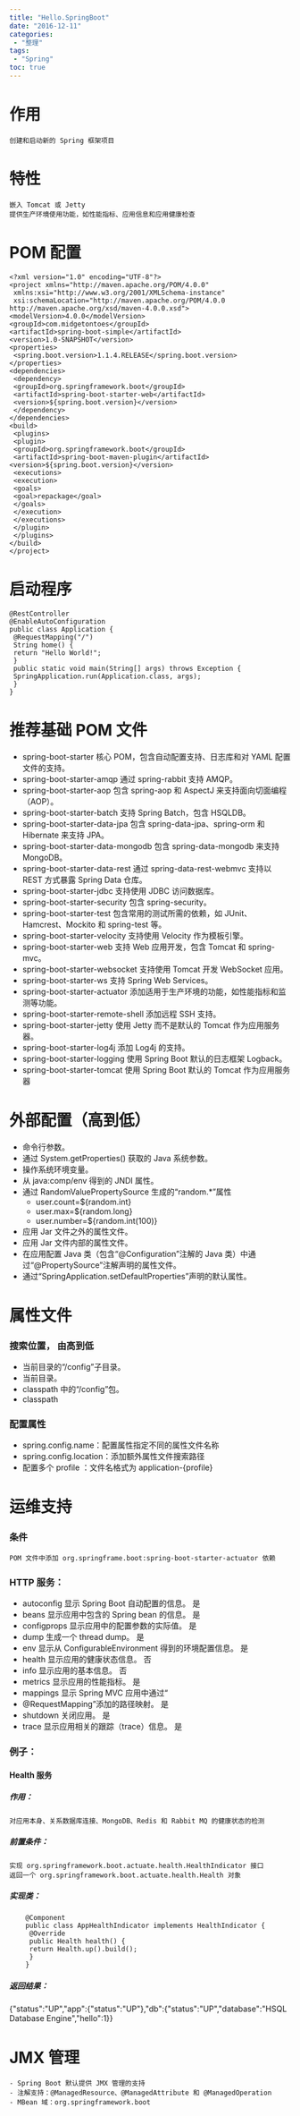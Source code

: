```yaml
---
title: "Hello.SpringBoot"
date: "2016-12-11"
categories:
 - "整理"
tags:
 - "Spring"
toc: true
---
```



# 作用
    创建和启动新的 Spring 框架项目
# 特性
    嵌入 Tomcat 或 Jetty
    提供生产环境使用功能，如性能指标、应用信息和应用健康检查
# POM 配置
```
<?xml version="1.0" encoding="UTF-8"?>
<project xmlns="http://maven.apache.org/POM/4.0.0"
 xmlns:xsi="http://www.w3.org/2001/XMLSchema-instance"
 xsi:schemaLocation="http://maven.apache.org/POM/4.0.0 http://maven.apache.org/xsd/maven-4.0.0.xsd">
<modelVersion>4.0.0</modelVersion>
<groupId>com.midgetontoes</groupId>
<artifactId>spring-boot-simple</artifactId>
<version>1.0-SNAPSHOT</version>
<properties>
 <spring.boot.version>1.1.4.RELEASE</spring.boot.version>
</properties>
<dependencies>
 <dependency>
 <groupId>org.springframework.boot</groupId>
 <artifactId>spring-boot-starter-web</artifactId>
 <version>${spring.boot.version}</version>
 </dependency>
</dependencies>
<build>
 <plugins>
 <plugin>
 <groupId>org.springframework.boot</groupId>
 <artifactId>spring-boot-maven-plugin</artifactId>
<version>${spring.boot.version}</version>
 <executions>
 <execution>
 <goals>
 <goal>repackage</goal>
 </goals>
 </execution>
 </executions>
 </plugin>
 </plugins>
</build>
</project>
```
# 启动程序
```
@RestController
@EnableAutoConfiguration
public class Application {
 @RequestMapping("/")
 String home() {
 return "Hello World!";
 }
 public static void main(String[] args) throws Exception {
 SpringApplication.run(Application.class, args);
 }
}
```
# 推荐基础 POM 文件
- spring-boot-starter    核心 POM，包含自动配置支持、日志库和对 YAML 配置文件的支持。
- spring-boot-starter-amqp    通过 spring-rabbit 支持 AMQP。
- spring-boot-starter-aop    包含 spring-aop 和 AspectJ 来支持面向切面编程（AOP）。
- spring-boot-starter-batch    支持 Spring Batch，包含 HSQLDB。
- spring-boot-starter-data-jpa    包含 spring-data-jpa、spring-orm 和 Hibernate 来支持 JPA。
- spring-boot-starter-data-mongodb    包含 spring-data-mongodb 来支持 MongoDB。
- spring-boot-starter-data-rest    通过 spring-data-rest-webmvc 支持以 REST 方式暴露 Spring Data 仓库。
- spring-boot-starter-jdbc    支持使用 JDBC 访问数据库。
- spring-boot-starter-security    包含 spring-security。
- spring-boot-starter-test    包含常用的测试所需的依赖，如 JUnit、Hamcrest、Mockito 和 spring-test 等。
- spring-boot-starter-velocity    支持使用 Velocity 作为模板引擎。
- spring-boot-starter-web    支持 Web 应用开发，包含 Tomcat 和 spring-mvc。
- spring-boot-starter-websocket    支持使用 Tomcat 开发 WebSocket 应用。
- spring-boot-starter-ws    支持 Spring Web Services。
- spring-boot-starter-actuator    添加适用于生产环境的功能，如性能指标和监测等功能。
- spring-boot-starter-remote-shell    添加远程 SSH 支持。
- spring-boot-starter-jetty    使用 Jetty 而不是默认的 Tomcat 作为应用服务器。
- spring-boot-starter-log4j    添加 Log4j 的支持。
- spring-boot-starter-logging    使用 Spring Boot 默认的日志框架 Logback。
- spring-boot-starter-tomcat    使用 Spring Boot 默认的 Tomcat 作为应用服务器
# 外部配置（高到低）
- 命令行参数。
- 通过 System.getProperties() 获取的 Java 系统参数。
- 操作系统环境变量。
- 从 java:comp/env 得到的 JNDI 属性。
- 通过 RandomValuePropertySource 生成的“random.*”属性
     - user.count=${random.int}
    - user.max=${random.long}
     - user.number=${random.int(100)}
- 应用 Jar 文件之外的属性文件。
- 应用 Jar 文件内部的属性文件。
- 在应用配置 Java 类（包含“@Configuration”注解的 Java 类）中通过“@PropertySource”注解声明的属性文件。
- 通过“SpringApplication.setDefaultProperties”声明的默认属性。
# 属性文件
### 搜索位置， 由高到低
- 当前目录的“/config”子目录。
- 当前目录。
- classpath 中的“/config”包。
- classpath
### 配置属性
- spring.config.name：配置属性指定不同的属性文件名称
- spring.config.location：添加额外属性文件搜索路径
- 配置多个 profile ：文件名格式为 application-{profile}
# 运维支持
### 条件
    POM 文件中添加 org.springframe.boot:spring-boot-starter-actuator 依赖
### HTTP 服务：
- autoconfig    显示 Spring Boot 自动配置的信息。    是
- beans    显示应用中包含的 Spring bean 的信息。    是
- configprops    显示应用中的配置参数的实际值。    是
- dump    生成一个 thread dump。    是
- env    显示从 ConfigurableEnvironment 得到的环境配置信息。    是
- health    显示应用的健康状态信息。    否
- info    显示应用的基本信息。    否
- metrics    显示应用的性能指标。    是
- mappings    显示 Spring MVC 应用中通过“
- @RequestMapping”添加的路径映射。    是
- shutdown    关闭应用。    是
- trace    显示应用相关的跟踪（trace）信息。    是
### 例子：
#### Health 服务
##### 作用：
    对应用本身、关系数据库连接、MongoDB、Redis 和 Rabbit MQ 的健康状态的检测
##### 前置条件：
    实现 org.springframework.boot.actuate.health.HealthIndicator 接口
    返回一个 org.springframework.boot.actuate.health.Health 对象
##### 实现类：
```
    @Component
    public class AppHealthIndicator implements HealthIndicator {
     @Override
     public Health health() {
     return Health.up().build();
     }
    }
```   
##### 返回结果：
{"status":"UP","app":{"status":"UP"},"db":{"status":"UP","database":"HSQL Database Engine","hello":1}}
# JMX 管理
    - Spring Boot 默认提供 JMX 管理的支持
    - 注解支持：@ManagedResource、@ManagedAttribute 和 @ManagedOperation
    - MBean 域：org.springframework.boot
